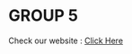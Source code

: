 # GROUP 5
Check our website : <a href="https://group5-github-io.github.io/group5.github.io/">Click Here</a>
